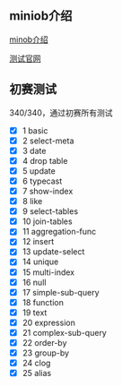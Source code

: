 ## miniob介绍

[minob介绍](./README-intro.md)

[测试官网](https://open.oceanbase.com/train?)

## 初赛测试

340/340，通过初赛所有测试

- [x] 1 basic
- [x] 2 select-meta
- [x] 3 date
- [x] 4 drop table
- [x] 5 update
- [x] 6 typecast
- [x] 7 show-index
- [x] 8 like
- [x] 9 select-tables
- [x] 10 join-tables
- [x] 11 aggregation-func
- [x] 12 insert
- [x] 13 update-select
- [x] 14 unique
- [x] 15 multi-index
- [x] 16 null
- [x] 17 simple-sub-query
- [x] 18 function
- [x] 19 text
- [x] 20 expression
- [x] 21 complex-sub-query
- [x] 22 order-by
- [x] 23 group-by
- [x] 24 clog
- [x] 25 alias
